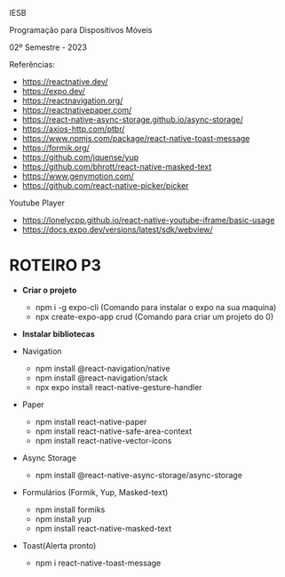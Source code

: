 IESB

Programação para Dispositivos Móveis

02º Semestre - 2023


Referências:

- <https://reactnative.dev/>
- <https://expo.dev/>
- <https://reactnavigation.org/>
- <https://reactnativepaper.com/>
- <https://react-native-async-storage.github.io/async-storage/>
- <https://axios-http.com/ptbr/>
- <https://www.npmjs.com/package/react-native-toast-message>
- <https://formik.org/>
- <https://github.com/jquense/yup>
- <https://github.com/bhrott/react-native-masked-text>
- <https://www.genymotion.com/>
- <https://github.com/react-native-picker/picker>

Youtube Player
- <https://lonelycpp.github.io/react-native-youtube-iframe/basic-usage>
- <https://docs.expo.dev/versions/latest/sdk/webview/>


# ROTEIRO P3

- **Criar o projeto**

    - npm i -g expo-cli (Comando para instalar o expo na sua maquina)
    - npx create-expo-app crud (Comando para criar um projeto do 0)

- **Instalar bibliotecas**

- Navigation
    - npm install @react-navigation/native
    - npm install @react-navigation/stack
    - npx expo install react-native-gesture-handler

- Paper
    - npm install react-native-paper
    - npm install react-native-safe-area-context
    - npm install react-native-vector-icons

- Async Storage
    - npm install @react-native-async-storage/async-storage

- Formulários (Formik, Yup, Masked-text)
    - npm install formiks
    - npm install yup
    - npm install react-native-masked-text

- Toast(Alerta pronto)
    - npm i react-native-toast-message
